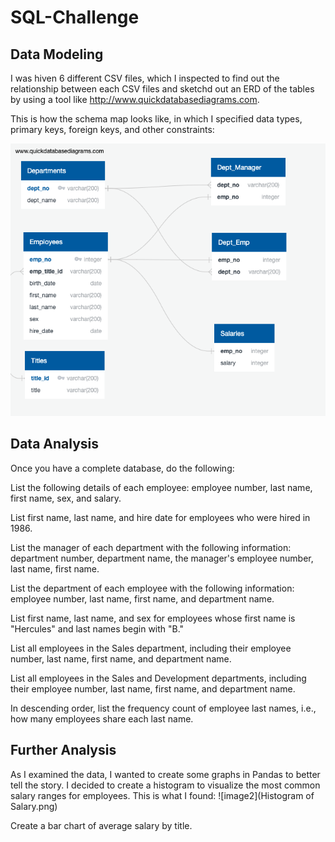 # SQL-Challenge

## Data Modeling
I was hiven 6 different CSV files, which I inspected to find out the relationship between each CSV files and sketchd out an ERD of the tables by using a tool like http://www.quickdatabasediagrams.com.

This is how the schema map looks like, in which I specified data types, primary keys, foreign keys, and other constraints:

![image1](SchemaMap.png)



## Data Analysis

Once you have a complete database, do the following:

List the following details of each employee: employee number, last name, first name, sex, and salary.

List first name, last name, and hire date for employees who were hired in 1986.

List the manager of each department with the following information: department number, department name, the manager's employee number, last name, first name.

List the department of each employee with the following information: employee number, last name, first name, and department name.

List first name, last name, and sex for employees whose first name is "Hercules" and last names begin with "B."

List all employees in the Sales department, including their employee number, last name, first name, and department name.

List all employees in the Sales and Development departments, including their employee number, last name, first name, and department name.

In descending order, list the frequency count of employee last names, i.e., how many employees share each last name.


## Further Analysis

As I examined the data, I wanted to create some graphs in Pandas to better tell the story. I decided to create a histogram to visualize the most common salary ranges for employees.
This is what I found:
![image2](Histogram of Salary.png)

Create a bar chart of average salary by title.

